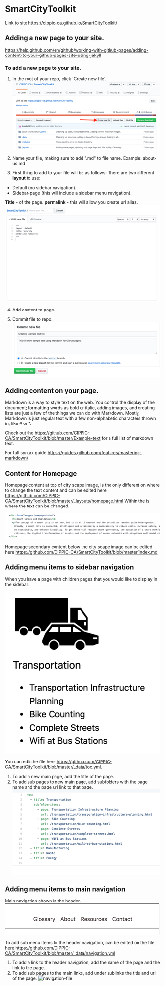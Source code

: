 # SmartCityToolkit
Link to site https://cippic-ca.github.io/SmartCityToolkit/

## Adding a new page to your site.
https://help.github.com/en/github/working-with-github-pages/adding-content-to-your-github-pages-site-using-jekyll

### To add a new page to your site. 
1. In the root of your repo, click 'Create new file'.
![picture of create file](images/create-file.png)

2. Name your file, making sure to add ".md" to file name.
Example: about-us.md

3. First thing to add to your file will be as follows:
There are two different **layout** to use:
* Default (no sidebar navigation).
* Sidebar-page (this will include a sidebar menu navigation).

**Title** - of the page.
**permalink** - this will allow you create url alias.
![mandatory info](images/mandatory-info.png)

4. Add content to page. 

5. Commit file to repo.
![commit-file](images/commit-file.png)


## Adding content on your page. 

Markdown is a way to style text on the web. You control the display of the document; formatting words as bold or italic, adding images, and creating lists are just a few of the things we can do with Markdown. Mostly, Markdown is just regular text with a few non-alphabetic characters thrown in, like # or *.

Check out the https://github.com/CIPPIC-CA/SmartCityToolkit/blob/master/Example-text for a full list of markdown text.

For full syntax guide https://guides.github.com/features/mastering-markdown/

## Content for Homepage

Homepage content at top of city scape image, is the only different on where to change the text content and can be edited here https://github.com/CIPPIC-CA/SmartCityToolkit/blob/master/_layouts/homepage.html 
Within the <span> is where the text can be changed. 
  
![homepage-intro](images/homepage-intro.png)

Homepage secondary content below the city scape image can be edited here https://github.com/CIPPIC-CA/SmartCityToolkit/blob/master/index.md

## Adding menu items to sidebar navigation
When you have a page with children pages that you would like to display in the sidebar. 

![sidebar-navigation](images/sidebar-navigation.png)

You can edit the file here https://github.com/CIPPIC-CA/SmartCityToolkit/blob/master/_data/toc.yml.
1. To add a new main page, add the title of the page.
2. To add sub pages to new main page, add subfolders with the page name and the page url link to that page.
![sidebar-menu](/images/sidebar-menu.png)

## Adding menu items to main navigation
Main navigation shown in the header.
![header-navigation](header-main-navigation.png)

To add sub menu items to the header navigation, can be edited on the file here https://github.com/CIPPIC-CA/SmartCityToolkit/blob/master/_data/navigation.yml
1. To add a link to the header navigation, add the name of the page and the link to the page.
2. To add sub pages to the main links, add under sublinks the title and url of the page. 
![navigation-file](navigation-file.png)
